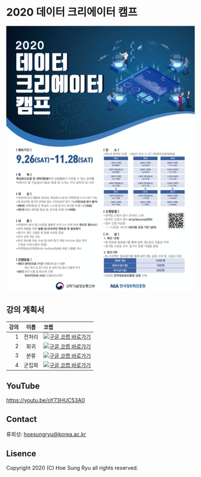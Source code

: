 # 2020 데이터 크리에이터 캠프
![](./img/poster.png)

## 강의 계획서
|강의|이름|코랩|
|--:|:---:|:---|
|1 |전처리|<a target="_blank" href="https://drive.google.com/file/d/1hj2UxQ4DPWBDYL1IyhQQoszZoDp4cx4v/view?usp=sharing"><img src="https://www.tensorflow.org/images/colab_logo_32px.png" />구글 코랩 바로가기</a>|
|2 |회귀| <a target="_blank" href="https://drive.google.com/file/d/1jqtfiYlZ6TC9DBGmwWtYfr-3P8p78lHt/view?usp=sharing"><img src="https://www.tensorflow.org/images/colab_logo_32px.png" />구글 코랩 바로가기</a> |
|3 |분류| <a target="_blank" href="https://drive.google.com/file/d/1G_1BS84KuqqDjCBxAZv5VK0ZjWjp5Cz3/view?usp=sharing"><img src="https://www.tensorflow.org/images/colab_logo_32px.png" />구글 코랩 바로가기</a>|
|4 |군집화 | <a target="_blank" href="https://drive.google.com/file/d/114WTgfoDRNBn3Q6bhRL_qrjn0p_2WucK/view?usp=sharing"><img src="https://www.tensorflow.org/images/colab_logo_32px.png" />구글 코랩 바로가기</a>|

## YouTube
https://youtu.be/oY73HUC53A0

## Contact
류회성: hoesungryu@korea.ac.kr

## Lisence
Copyright 2020 (C) Hoe Sung Ryu all rights reserved. 
